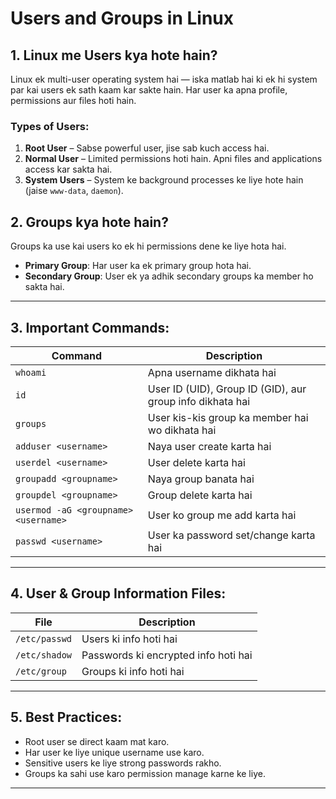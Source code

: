 # Users and Groups in Linux

## 1. Linux me Users kya hote hain?
Linux ek multi-user operating system hai — iska matlab hai ki ek hi system par kai users ek sath kaam kar sakte hain. Har user ka apna profile, permissions aur files hoti hain.

### Types of Users:
1. **Root User** – Sabse powerful user, jise sab kuch access hai.
2. **Normal User** – Limited permissions hoti hain. Apni files and applications access kar sakta hai.
3. **System Users** – System ke background processes ke liye hote hain (jaise `www-data`, `daemon`).

## 2. Groups kya hote hain?
Groups ka use kai users ko ek hi permissions dene ke liye hota hai. 

- **Primary Group**: Har user ka ek primary group hota hai.
- **Secondary Group**: User ek ya adhik secondary groups ka member ho sakta hai.

---

## 3. Important Commands:

| Command | Description |
|--------|-------------|
| `whoami` | Apna username dikhata hai |
| `id` | User ID (UID), Group ID (GID), aur group info dikhata hai |
| `groups` | User kis-kis group ka member hai wo dikhata hai |
| `adduser <username>` | Naya user create karta hai |
| `userdel <username>` | User delete karta hai |
| `groupadd <groupname>` | Naya group banata hai |
| `groupdel <groupname>` | Group delete karta hai |
| `usermod -aG <groupname> <username>` | User ko group me add karta hai |
| `passwd <username>` | User ka password set/change karta hai |

---

## 4. User & Group Information Files:

| File | Description |
|------|-------------|
| `/etc/passwd` | Users ki info hoti hai |
| `/etc/shadow` | Passwords ki encrypted info hoti hai |
| `/etc/group` | Groups ki info hoti hai |

---

## 5. Best Practices:
- Root user se direct kaam mat karo.
- Har user ke liye unique username use karo.
- Sensitive users ke liye strong passwords rakho.
- Groups ka sahi use karo permission manage karne ke liye.

---

